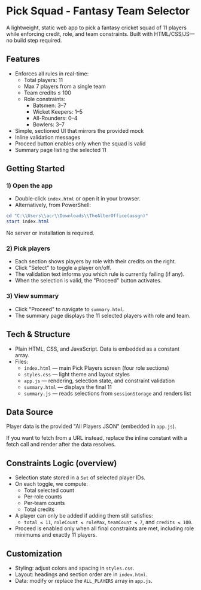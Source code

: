 # Pick Squad - Fantasy Team Selector

A lightweight, static web app to pick a fantasy cricket squad of 11 players while enforcing credit, role, and team constraints. Built with HTML/CSS/JS—no build step required.

## Features
- Enforces all rules in real-time:
  - Total players: 11
  - Max 7 players from a single team
  - Team credits ≤ 100
  - Role constraints:
    - Batsmen: 3–7
    - Wicket Keepers: 1–5
    - All-Rounders: 0–4
    - Bowlers: 3–7
- Simple, sectioned UI that mirrors the provided mock
- Inline validation messages
- Proceed button enables only when the squad is valid
- Summary page listing the selected 11

## Getting Started

### 1) Open the app
- Double‑click `index.html` or open it in your browser.
- Alternatively, from PowerShell:
```powershell
cd "C:\\Users\\acr\\Downloads\\TheAlterOffice(assgn)"
start index.html
```

No server or installation is required.

### 2) Pick players
- Each section shows players by role with their credits on the right.
- Click "Select" to toggle a player on/off.
- The validation text informs you which rule is currently failing (if any).
- When the selection is valid, the "Proceed" button activates.

### 3) View summary
- Click "Proceed" to navigate to `summary.html`.
- The summary page displays the 11 selected players with role and team.

## Tech & Structure
- Plain HTML, CSS, and JavaScript. Data is embedded as a constant array.
- Files:
  - `index.html` — main Pick Players screen (four role sections)
  - `styles.css` — light theme and layout styles
  - `app.js` — rendering, selection state, and constraint validation
  - `summary.html` — displays the final 11
  - `summary.js` — reads selections from `sessionStorage` and renders list

## Data Source
Player data is the provided "All Players JSON" (embedded in `app.js`).

If you want to fetch from a URL instead, replace the inline constant with a fetch call and render after the data resolves.

## Constraints Logic (overview)
- Selection state stored in a `Set` of selected player IDs.
- On each toggle, we compute:
  - Total selected count
  - Per‑role counts
  - Per‑team counts
  - Total credits
- A player can only be added if adding them still satisfies:
  - `total ≤ 11`, `roleCount ≤ roleMax`, `teamCount ≤ 7`, and `credits ≤ 100`.
- Proceed is enabled only when all final constraints are met, including role minimums and exactly 11 players.

## Customization
- Styling: adjust colors and spacing in `styles.css`.
- Layout: headings and section order are in `index.html`.
- Data: modify or replace the `ALL_PLAYERS` array in `app.js`.

